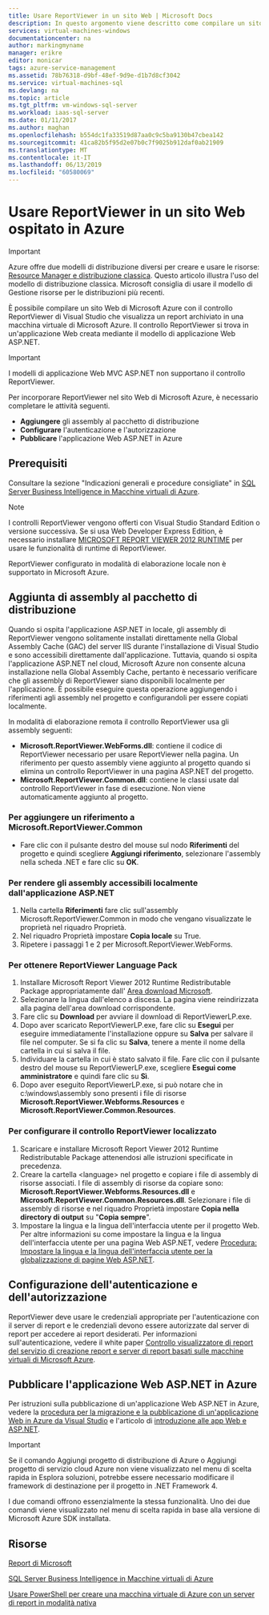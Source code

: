 ```yaml
---
title: Usare ReportViewer in un sito Web | Microsoft Docs
description: In questo argomento viene descritto come compilare un sito Web di Microsoft Azure con il controllo ReportViewer di Visual Studio che visualizza un report archiviato in una macchina virtuale di Microsoft Azure.
services: virtual-machines-windows
documentationcenter: na
author: markingmyname
manager: erikre
editor: monicar
tags: azure-service-management
ms.assetid: 78b76318-d9bf-48ef-9d9e-d1b7d8cf3042
ms.service: virtual-machines-sql
ms.devlang: na
ms.topic: article
ms.tgt_pltfrm: vm-windows-sql-server
ms.workload: iaas-sql-server
ms.date: 01/11/2017
ms.author: maghan
ms.openlocfilehash: b554dc1fa33519d87aa0c9c5ba9130b47cbea142
ms.sourcegitcommit: 41ca82b5f95d2e07b0c7f9025b912daf0ab21909
ms.translationtype: MT
ms.contentlocale: it-IT
ms.lasthandoff: 06/13/2019
ms.locfileid: "60580069"
---
```

# <a name="use-reportviewer-in-a-web-site-hosted-in-azure"></a>Usare ReportViewer in un sito Web ospitato in Azure
> [!IMPORTANT]
> Azure offre due modelli di distribuzione diversi per creare e usare le risorse: [Resource Manager e distribuzione classica](../../../azure-resource-manager/resource-manager-deployment-model.md). Questo articolo illustra l'uso del modello di distribuzione classica. Microsoft consiglia di usare il modello di Gestione risorse per le distribuzioni più recenti.

È possibile compilare un sito Web di Microsoft Azure con il controllo ReportViewer di Visual Studio che visualizza un report archiviato in una macchina virtuale di Microsoft Azure. Il controllo ReportViewer si trova in un'applicazione Web creata mediante il modello di applicazione Web ASP.NET.

> [!IMPORTANT]
> I modelli di applicazione Web MVC ASP.NET non supportano il controllo ReportViewer.

Per incorporare ReportViewer nel sito Web di Microsoft Azure, è necessario completare le attività seguenti.

* **Aggiungere** gli assembly al pacchetto di distribuzione
* **Configurare** l'autenticazione e l'autorizzazione
* **Pubblicare** l'applicazione Web ASP.NET in Azure

## <a name="prerequisites"></a>Prerequisiti
Consultare la sezione "Indicazioni generali e procedure consigliate" in [SQL Server Business Intelligence in Macchine virtuali di Azure](../classic/ps-sql-bi.md).

> [!NOTE]
> I controlli ReportViewer vengono offerti con Visual Studio Standard Edition o versione successiva. Se si usa Web Developer Express Edition, è necessario installare [MICROSOFT REPORT VIEWER 2012 RUNTIME](https://www.microsoft.com/download/details.aspx?id=35747) per usare le funzionalità di runtime di ReportViewer.
>
> ReportViewer configurato in modalità di elaborazione locale non è supportato in Microsoft Azure.

## <a name="adding-assemblies-to-the-deployment-package"></a>Aggiunta di assembly al pacchetto di distribuzione
Quando si ospita l'applicazione ASP.NET in locale, gli assembly di ReportViewer vengono solitamente installati direttamente nella Global Assembly Cache (GAC) del server IIS durante l'installazione di Visual Studio e sono accessibili direttamente dall'applicazione. Tuttavia, quando si ospita l'applicazione ASP.NET nel cloud, Microsoft Azure non consente alcuna installazione nella Global Assembly Cache, pertanto è necessario verificare che gli assembly di ReportViewer siano disponibili localmente per l'applicazione. È possibile eseguire questa operazione aggiungendo i riferimenti agli assembly nel progetto e configurandoli per essere copiati localmente.

In modalità di elaborazione remota il controllo ReportViewer usa gli assembly seguenti:

* **Microsoft.ReportViewer.WebForms.dll**: contiene il codice di ReportViewer necessario per usare ReportViewer nella pagina. Un riferimento per questo assembly viene aggiunto al progetto quando si elimina un controllo ReportViewer in una pagina ASP.NET del progetto.
* **Microsoft.ReportViewer.Common.dll**: contiene le classi usate dal controllo ReportViewer in fase di esecuzione. Non viene automaticamente aggiunto al progetto.

### <a name="to-add-a-reference-to-microsoftreportviewercommon"></a>Per aggiungere un riferimento a Microsoft.ReportViewer.Common
* Fare clic con il pulsante destro del mouse sul nodo **Riferimenti** del progetto e quindi scegliere **Aggiungi riferimento**, selezionare l'assembly nella scheda .NET e fare clic su **OK**.

### <a name="to-make-the-assemblies-locally-accessible-by-your-aspnet-application"></a>Per rendere gli assembly accessibili localmente dall'applicazione ASP.NET
1. Nella cartella **Riferimenti** fare clic sull'assembly Microsoft.ReportViewer.Common in modo che vengano visualizzate le proprietà nel riquadro Proprietà.
2. Nel riquadro Proprietà impostare **Copia locale** su True.
3. Ripetere i passaggi 1 e 2 per Microsoft.ReportViewer.WebForms.

### <a name="to-get-reportviewer-language-pack"></a>Per ottenere ReportViewer Language Pack
1. Installare Microsoft Report Viewer 2012 Runtime Redistributable Package appropriatamente dall' [Area download Microsoft](https://go.microsoft.com/fwlink/?LinkId=317386).
2. Selezionare la lingua dall'elenco a discesa. La pagina viene reindirizzata alla pagina dell'area download corrispondente.
3. Fare clic su **Download** per avviare il download di ReportViewerLP.exe.
4. Dopo aver scaricato ReportViewerLP.exe, fare clic su **Esegui** per eseguire immediatamente l'installazione oppure su **Salva** per salvare il file nel computer. Se si fa clic su **Salva**, tenere a mente il nome della cartella in cui si salva il file.
5. Individuare la cartella in cui è stato salvato il file. Fare clic con il pulsante destro del mouse su ReportViewerLP.exe, scegliere **Esegui come amministratore** e quindi fare clic su **Sì**.
6. Dopo aver eseguito ReportViewerLP.exe, si può notare che in c:\windows\assembly sono presenti i file di risorse **Microsoft.ReportViewer.Webforms.Resources** e **Microsoft.ReportViewer.Common.Resources**.

### <a name="to-configure-for-localized-reportviewer-control"></a>Per configurare il controllo ReportViewer localizzato
1. Scaricare e installare Microsoft Report Viewer 2012 Runtime Redistributable Package attenendosi alle istruzioni specificate in precedenza.
2. Creare la cartella \<language\> nel progetto e copiare i file di assembly di risorse associati. I file di assembly di risorse da copiare sono: **Microsoft.ReportViewer.Webforms.Resources.dll** e **Microsoft.ReportViewer.Common.Resources.dll**. Selezionare i file di assembly di risorse e nel riquadro Proprietà impostare **Copia nella directory di output** su "**Copia sempre**".
3. Impostare la lingua e la lingua dell'interfaccia utente per il progetto Web. Per altre informazioni su come impostare la lingua e la lingua dell'interfaccia utente per una pagina Web ASP.NET, vedere [Procedura: Impostare la lingua e la lingua dell'interfaccia utente per la globalizzazione di pagine Web ASP.NET](https://go.microsoft.com/fwlink/?LinkId=237461).

## <a name="configuring-authentication-and-authorization"></a>Configurazione dell'autenticazione e dell'autorizzazione
ReportViewer deve usare le credenziali appropriate per l'autenticazione con il server di report e le credenziali devono essere autorizzate dal server di report per accedere ai report desiderati. Per informazioni sull'autenticazione, vedere il white paper [Controllo visualizzatore di report del servizio di creazione report e server di report basati sulle macchine virtuali di Microsoft Azure](https://msdn.microsoft.com/library/azure/dn753698.aspx).

## <a name="publish-the-aspnet-web-application-to-azure"></a>Pubblicare l'applicazione Web ASP.NET in Azure
Per istruzioni sulla pubblicazione di un'applicazione Web ASP.NET in Azure, vedere la [procedura per la migrazione e la pubblicazione di un'applicazione Web in Azure da Visual Studio](../../../vs-azure-tools-migrate-publish-web-app-to-cloud-service.md) e l'articolo di [introduzione alle app Web e ASP.NET](../../../app-service/app-service-web-get-started-dotnet.md).

> [!IMPORTANT]
> Se il comando Aggiungi progetto di distribuzione di Azure o Aggiungi progetto di servizio cloud Azure non viene visualizzato nel menu di scelta rapida in Esplora soluzioni, potrebbe essere necessario modificare il framework di destinazione per il progetto in .NET Framework 4.
>
> I due comandi offrono essenzialmente la stessa funzionalità. Uno dei due comandi viene visualizzato nel menu di scelta rapida in base alla versione di Microsoft Azure SDK installata.
>
>

## <a name="resources"></a>Risorse
[Report di Microsoft](https://go.microsoft.com/fwlink/?LinkId=205399)

[SQL Server Business Intelligence in Macchine virtuali di Azure](../classic/ps-sql-bi.md)

[Usare PowerShell per creare una macchina virtuale di Azure con un server di report in modalità nativa](../classic/ps-sql-report.md)
